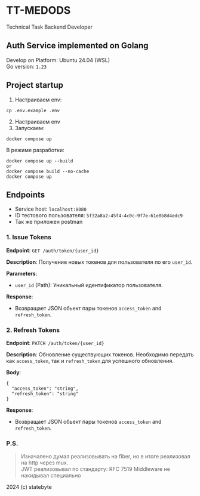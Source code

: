 # TT-MEDODS
Technical Task Backend Developer

## Auth Service implemented on Golang

Develop on Platform: Ubuntu 24.04 (WSL)  
Go version: `1.23`  

## Project startup
1. Настраиваем env:
```
cp .env.example .env
```
2. Настраиваем env
3. Запускаем:
```
docker compose up
```

В режиме разработки:
```
docker compose up --build
or
docker compose build --no-cache
docker compose up
```

## Endpoints
- Service host: `localhost:8080`  
- ID тестового пользователя: `5f32a8a2-45f4-4c0c-9f7e-61e8b8d4edc9` 
- Так же приложен postman 


### 1. Issue Tokens
**Endpoint**: `GET /auth/token/{user_id}`

**Description**: 
Получение новых токенов для пользователя по его `user_id`.

**Parameters**:
- `user_id` (Path): Уникальный идентификатор пользователя.

**Response**:
- Возвращает JSON обьект пары токенов `access_token` and `refresh_token`.

### 2. Refresh Tokens
**Endpoint**: `PATCH /auth/token/{user_id}`

**Description**: 
Обновление существующих токенов. Необходимо передать как `access_token`, так и `refresh_token` для успешного обновления.

**Body**:
```
{
  "access_token": "string",
  "refresh_token": "string"
}
```

**Response**:
- Возвращает JSON обьект пары токенов `access_token` and `refresh_token`.


### P.S.
> Изначалено думал реализовывать на fiber, но в итоге реализовал на http через mux.  
> JWT реализовывал по стандарту: RFC 7519
> Middleware не накидывал специально

2024 (c) statebyte